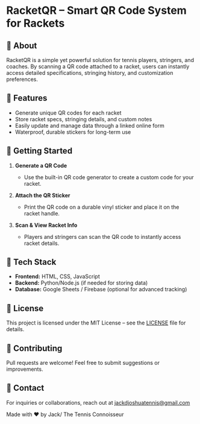 # RacketQR – Smart QR Code System for Rackets

## 📌 About  
RacketQR is a simple yet powerful solution for tennis players, stringers, and coaches. By scanning a QR code attached to a racket, users can instantly access detailed specifications, stringing history, and customization preferences.

## 🎯 Features  
- Generate unique QR codes for each racket  
- Store racket specs, stringing details, and custom notes  
- Easily update and manage data through a linked online form  
- Waterproof, durable stickers for long-term use  

## 🚀 Getting Started  

1. **Generate a QR Code**  
   - Use the built-in QR code generator to create a custom code for your racket.  

2. **Attach the QR Sticker**  
   - Print the QR code on a durable vinyl sticker and place it on the racket handle.  

3. **Scan & View Racket Info**  
   - Players and stringers can scan the QR code to instantly access racket details.  

## 🔧 Tech Stack  
- **Frontend:** HTML, CSS, JavaScript  
- **Backend:** Python/Node.js (if needed for storing data)  
- **Database:** Google Sheets / Firebase (optional for advanced tracking)  

## 📜 License  
This project is licensed under the MIT License – see the [LICENSE](LICENSE) file for details.  

## 🤝 Contributing  
Pull requests are welcome! Feel free to submit suggestions or improvements.  

## 📩 Contact  
For inquiries or collaborations, reach out at jackdjoshuatennis@gmail.com


Made with ❤️ by Jack/ The Tennis Connoisseur
